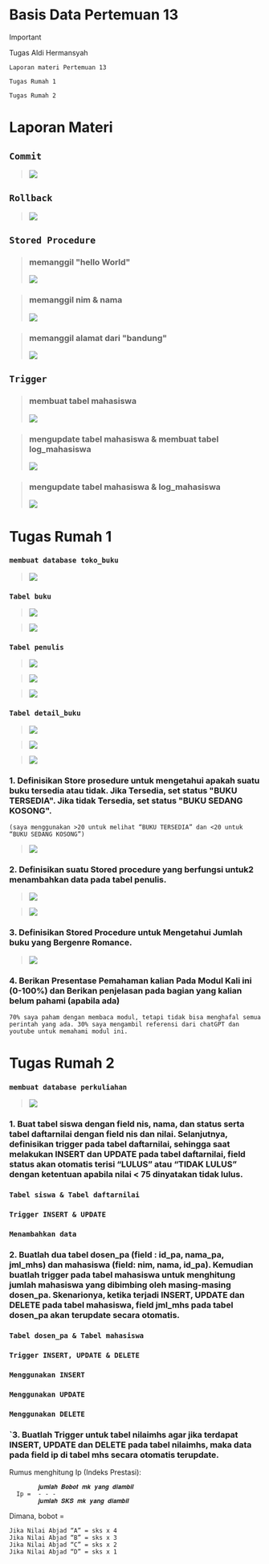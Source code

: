 # Basis Data Pertemuan 13
> [!IMPORTANT]
> Tugas Aldi Hermansyah
> 
> `Laporan materi Pertemuan 13`
> 
> `Tugas Rumah 1`
> 
> `Tugas Rumah 2`

# Laporan Materi
## `Commit`
> <img src="/P13/img/P13 - commit.png" img>

## `Rollback`
> <img src="/P13/img/P13 - rollback.png" img>

## `Stored Procedure`
> ### memanggil "hello World"
> 
> <img src="/P13/img/P13 - sp1.png" img>

> ### memanggil nim & nama
> 
> <img src="/P13/img/P13 - sp2.png" img>

> ### memanggil alamat dari "bandung"
> <img src="/P13/img/P13 - sp3.png" img>

## `Trigger`
> ### membuat tabel mahasiswa
> 
> <img src="/P13/img/P13 - t1.png" img>

> ### mengupdate tabel mahasiswa & membuat tabel log_mahasiswa
> 
> <img src="/P13/img/P13 - t2.png" img>

> ### mengupdate tabel mahasiswa & log_mahasiswa
> 
> <img src="/P13/img/P13 - t3.png" img>

# Tugas Rumah 1
### `membuat database toko_buku`
>
> <img src="/P13/img/P13 - rumah.png" img>

### `Tabel buku`
> <img src="/P13/img/P13 - rumah - buku1.png" img>

> <img src="/P13/img/P13 - rumah - buku2.png" img>

### `Tabel penulis`
> <img src="/P13/img/P13 - rumah - penulis1.png" img>

> <img src="/P13/img/P13 - rumah - penulis2.png" img>

> <img src="/P13/img/P13 - rumah - penulis3.png" img>

### `Tabel detail_buku`

> <img src="/P13/img/P13 - rumah - db1.png">

> <img src="/P13/img/P13 - rumah - db2.png">

> <img src="/P13/img/P13 - rumah - db3.png">

### 1.  Definisikan Store prosedure untuk mengetahui apakah suatu buku tersedia atau tidak. Jika Tersedia, set status "BUKU TERSEDIA". Jika tidak Tersedia, set status "BUKU SEDANG KOSONG".
`(saya menggunakan >20 untuk melihat “BUKU TERSEDIA” dan <20 untuk “BUKU SEDANG KOSONG”)`
> <img src="/P13/img/P13 - rumah - soal 1.png">
   

### 2. Definisikan suatu Stored procedure yang berfungsi untuk2 menambahkan data pada tabel penulis.
> <img src="/P13/img/P13 - rumah - soal 2-1.png">

> <img src="/P13/img/P13 - rumah - soal 2-2.png">
   

### 3. Definisikan Stored Procedure untuk Mengetahui Jumlah buku yang Bergenre Romance.
> <img src="/P13/img/P13 - rumah - soal 3.png">

### 4. Berikan Presentase Pemahaman kalian Pada Modul Kali ini (0-100%) dan Berikan penjelasan pada bagian yang kalian belum pahami (apabila ada)
`70% saya paham dengan membaca modul, tetapi tidak bisa menghafal semua perintah yang ada. 30% saya mengambil referensi dari chatGPT dan youtube untuk memahami modul ini.`

# Tugas Rumah 2
### `membuat database perkuliahan`

> <img src="/P13/img/P13 - rumah2 - db.png">
### 1. Buat tabel siswa dengan field nis, nama, dan status serta tabel daftarnilai dengan field nis dan nilai. Selanjutnya, definisikan trigger pada tabel daftarnilai, sehingga saat melakukan INSERT dan UPDATE pada tabel daftarnilai, field status akan otomatis terisi “LULUS” atau “TIDAK LULUS” dengan ketentuan apabila nilai < 75 dinyatakan tidak lulus.
### `Tabel siswa & Tabel daftarnilai`

### `Trigger INSERT & UPDATE`

### `Menambahkan data`

### 2. Buatlah dua tabel dosen_pa (field : id_pa, nama_pa, jml_mhs) dan mahasiswa (field: nim, nama, id_pa). Kemudian buatlah trigger pada tabel mahasiswa untuk menghitung jumlah mahasiswa yang dibimbing oleh masing-masing dosen_pa. Skenarionya, ketika terjadi INSERT, UPDATE dan DELETE pada tabel mahasiswa, field jml_mhs pada tabel dosen_pa akan terupdate secara otomatis.
### `Tabel dosen_pa & Tabel mahasiswa`

### `Trigger INSERT, UPDATE & DELETE`

### `Menggunakan INSERT`

### `Menggunakan UPDATE`

### `Menggunakan DELETE`

### `3. Buatlah Trigger untuk tabel nilaimhs agar jika terdapat INSERT, UPDATE dan DELETE pada tabel nilaimhs, maka data pada field ip di tabel mhs secara otomatis terupdate.

Rumus menghitung Ip (Indeks Prestasi):

            𝒋𝒖𝒎𝒍𝒂𝒉 𝑩𝒐𝒃𝒐𝒕 𝒎𝒌 𝒚𝒂𝒏𝒈 𝒅𝒊𝒂𝒎𝒃𝒊𝒍
      Ip =  - - -
            𝒋𝒖𝒎𝒍𝒂𝒉 𝑺𝑲𝑺 𝒎𝒌 𝒚𝒂𝒏𝒈 𝒅𝒊𝒂𝒎𝒃𝒊𝒍


Dimana, bobot =

    Jika Nilai Abjad “A” = sks x 4
    Jika Nilai Abjad “B” = sks x 3
    Jika Nilai Abjad “C” = sks x 2
    Jika Nilai Abjad “D” = sks x 1

